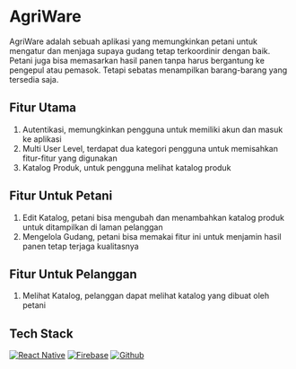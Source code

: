 # AgriWare
AgriWare adalah sebuah aplikasi yang memungkinkan petani untuk mengatur dan 
menjaga supaya gudang tetap terkoordinir dengan baik. Petani juga bisa memasarkan hasil panen 
tanpa harus bergantung ke pengepul atau pemasok. Tetapi sebatas menampilkan barang-barang yang tersedia saja.

## Fitur Utama
1. Autentikasi, memungkinkan pengguna untuk memiliki akun dan masuk ke aplikasi
2. Multi User Level, terdapat dua kategori pengguna untuk memisahkan fitur-fitur yang digunakan  
3. Katalog Produk, untuk pengguna melihat katalog produk

## Fitur Untuk Petani
1. Edit Katalog, petani bisa mengubah dan menambahkan katalog produk untuk ditampilkan di laman pelanggan
2. Mengelola Gudang, petani bisa memakai fitur ini untuk menjamin hasil panen tetap terjaga kualitasnya

## Fitur Untuk Pelanggan
1. Melihat Katalog, pelanggan dapat melihat katalog yang dibuat oleh petani

## Tech Stack
[![React Native](https://img.shields.io/badge/React_Native-20232A?style=for-the-badge&logo=react&logoColor=61DAFB)](https://reactnative.dev/)
[![Firebase](https://img.shields.io/badge/firebase-ffca28?style=for-the-badge&logo=firebase&logoColor=black)](https://firebase.google.com/)
[![Github](https://img.shields.io/badge/GitHub-100000?style=for-the-badge&logo=github&logoColor=white)](https://github.com/)
